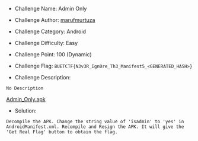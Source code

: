 - Challenge Name: Admin Only
- Challenge Author: [marufmurtuza](https://marufmurtuza.github.io)
- Challenge Category: Android
- Challenge Difficulty: Easy
- Challenge Point: 100 (Dynamic)
- Challenge Flag: 
`BUETCTF{N3v3R_Ign0re_Th3_Manifest5_<GENERATED_HASH>}`

- Challenge Description:

```No Description```

[Admin_Only.apk](./Admin_Only.apk)


- Solution: 

```
Decompile the APK. Change the string value of 'isadmin' to 'yes' in AndroidManifest.xml. Recompile and Resign the APK. It will give the 'Get Real Flag' button to obtain the flag.
```
